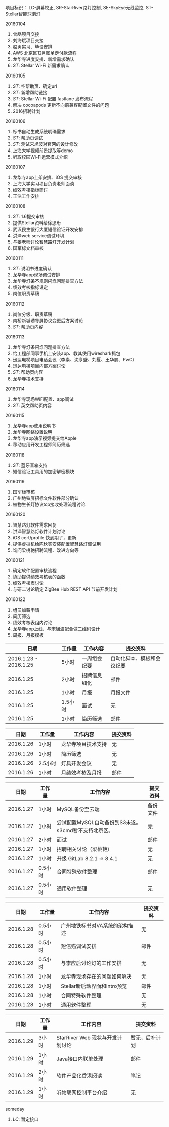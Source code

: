 项目标识： LC-屏幕校正, SR-StarRiver路灯控制, SE-SkyEye无线监控, ST-Stellar智能球泡灯

20160104

1. 曾磊项目交接
1. 刘海斌项目交接
1. 赵勇实习、毕设安排
1. AWS 北京区12月账单走付款流程
1. 龙华寺进度安排、新增需求确认
1. *ST*: Stellar Wi-Fi 新需求确认

20160105

1. *ST*: 空帮助页、确定url
1. *ST*: 新增帮助链接
1. *ST*: Stellar Wi-Fi 配置 fastlane 发布流程
1. 解决 cocoapods 更新不向前兼容配置文件的问题
1. 2016招聘计划

20160106

1. 标书自动生成系统明确需求
1. *ST*: 帮助页调试
1. *ST*: 测试宋旭波对官网的设计修改
1. 上海大学视频前景提取等demo
1. 听取校园Wi-Fi运营模式介绍

20160107

1. 龙华寺app上架安排、iOS 提交审核
1. 上海大学实习项目负责老师面谈
1. 绩效考核指标商讨
1. 王浩工作安排

20160108

1. *ST*: 1.6提交审核
1. 提供Stellar资料给徐思珩
1. 武汉民生银行大厦短信验证开发安排
1. 洪泽web service调试环境
1. 与姜老师讨论智慧路灯开发计划
1. 国军标文档审核

20160111

1. *ST*: 说明书进度确认
1. 龙华寺app现场调试安排
1. 龙华寺灯条不规则闪烁问题排查方法
1. 绩效考核指标设定
1. 岗位职责草稿

20160112

1. 岗位分级、职责草稿
1. 南桥新城诱导屏协议变更后方案讨论
1. *ST*: 帮助页内容

20160113

1. 龙华寺灯条闪烁问题排查方法
1. 给工程部同事手机上安装app、教其使用wireshark抓包
1. 迅达电梯项目电话会议（李素、沈亨盛、刘夏、王华鹏、PwC）
1. 迅达电梯项目内部方案讨论
1. *ST*: 帮助页内容
1. 龙华寺技术支持

20160114

1. 龙华寺现场WiFi配置、app调试
1. *ST*: 英文帮助页内容

20160115

1. 龙华寺app使用说明书
1. 龙华寺网络设置说明
1. 龙华寺app演示视频提交给Apple
1. 移动应用开发工程师简历筛选

20160118

1. *ST*: 蓝牙音箱支持
1. 短信验证工具用的加密解密模块

20160119

1. 国军标审核
1. 广州地铁屏招标文件软件部分确认
1. 植物生长灯协议tcp接收处理流程讨论

20160120

1. 智慧路灯软件需求回复
1. 洪泽智慧路灯软件计划讨论
1. iOS cert/profile 快到期了，更新
1. 提供虚拟机给陈秋实安装配置智慧路灯调试用
1. 询问梁桃艳招聘流程、改进方向等

20160121

1. 确定软件配置审核流程
1. 协助提供绩效考核表的函数
1. 绩效考核表讨论
1. 与研二讨论确定 ZigBee Hub REST API 节前开发计划

20160122

1. 组员加薪申请
1. 简历筛选
1. 绩效考核表组内讨论
1. 龙华寺app上线、与宋旭波配合做二维码设计
1. 周报、月报模板


日期  | 工作量 | 工作内容 | 提交资料
-----|-------| --------|-----
2016.1.23 - 2016.1.25 | 5小时 | 一周组会纪要 | 自动化脚本、模板和会议纪要
2016.1.25 | 2小时 | 招聘信息细化 | 邮件
2016.1.25 | 1小时 | 月报 | 月报文件
2016.1.25 | 1.5小时 | 面试 | 无
2016.1.25 | 1小时 | 简历筛选 | 邮件

日期  | 工作量 | 工作内容 | 提交资料
-----|-------| --------|-----
2016.1.26 | 1小时 | 龙华寺项目技术支持 | 无
2016.1.26 | 1小时 | 简历筛选 | 无
2016.1.26 | 2.5小时 | 灯具开发会议 | 无
2016.1.26 | 1小时 | 月绩效考核及月报 | 邮件

日期  | 工作量 | 工作内容 | 提交资料
-----|-------| --------|-----
2016.1.27 | 1小时 | MySQL备份至云端 | 备份文件
2016.1.27 | 1小时 | 尝试配置MySQL自动备份到S3未遂。s3cmd暂不支持北京区。 | 无
2016.1.27 | 2小时 | 面试 | 邮件
2016.1.27 | 1小时 | 招聘相关讨论（梁桃艳） | 无
2016.1.27 | 1小时 | 升级 GitLab 8.2.1 => 8.4.1 | 无
2016.1.27 | 0.5小时 | 合同特殊软件整理 | 邮件
2016.1.27 | 0.5小时 | 通用软件整理 | 无

日期  | 工作量 | 工作内容 | 提交资料
-----|-------| --------|-----
2016.1.28 | 0.5小时 | 广州地铁标书对VA系统的架构描述 | 无
2016.1.28 | 0.5小时 | 短信猫调试安排 | 邮件
2016.1.28 | 0.5小时 | 与李应启讨论灯的工作安排 | 无
2016.1.28 | 1小时 | 龙华寺现场存在的问题如何解决 | 无
2016.1.28 | 1小时 | Stellar新启动界面和intro预览 | 邮件
2016.1.28 | 1小时 | 合同特殊软件整理 | 无
2016.1.28 | 1小时 | 通用软件整理 | 无

日期  | 工作量 | 工作内容 | 提交资料
-----|-------| --------|-----
2016.1.29 | 3小时 | StarRiver Web 现状与开发计划讨论 | 暂无，后补计划
2016.1.29 | 1小时 | Java接口内联单处理 | 邮件
2016.1.29 | 2小时 | 软件产品化香港阅读 | 笔记
2016.1.29 | 1小时 | 听物联网控制平台介绍 | 无

someday

1. *LC*: 暂定接口

[//]: # (comment)
